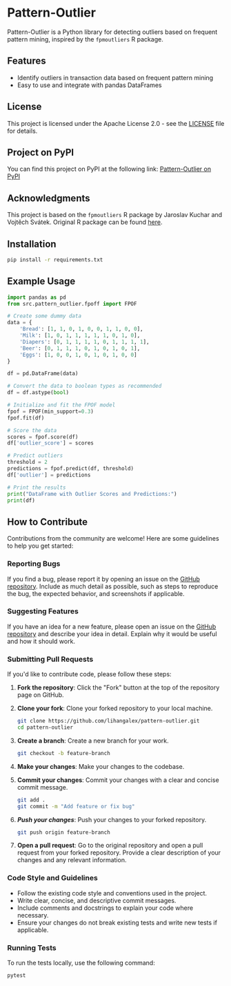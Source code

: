 # Pattern-Outlier

Pattern-Outlier is a Python library for detecting outliers based on frequent pattern mining, inspired by the `fpmoutliers` R package.

## Features
- Identify outliers in transaction data based on frequent pattern mining
- Easy to use and integrate with pandas DataFrames

## License

This project is licensed under the Apache License 2.0 - see the [LICENSE](LICENSE) file for details.

## Project on PyPI
You can find this project on PyPI at the following link:
[Pattern-Outlier on PyPI]([url](https://pypi.org/project/pattern-outlier/0.1.0/))

## Acknowledgments

This project is based on the `fpmoutliers` R package by Jaroslav Kuchar and Vojtěch Svátek. Original R package can be found [here](https://github.com/jaroslav-kuchar/fpmoutliers).

## Installation

```bash
pip install -r requirements.txt
```

## Example Usage

```python
import pandas as pd
from src.pattern_outlier.fpoff import FPOF

# Create some dummy data
data = {
    'Bread': [1, 1, 0, 1, 0, 0, 1, 1, 0, 0],
    'Milk': [1, 0, 1, 1, 1, 1, 1, 0, 1, 0],
    'Diapers': [0, 1, 1, 1, 1, 0, 1, 1, 1, 1],
    'Beer': [0, 1, 1, 1, 0, 1, 0, 1, 0, 1],
    'Eggs': [1, 0, 0, 1, 0, 1, 0, 1, 0, 0]
}

df = pd.DataFrame(data)

# Convert the data to boolean types as recommended
df = df.astype(bool)

# Initialize and fit the FPOF model
fpof = FPOF(min_support=0.3)
fpof.fit(df)

# Score the data
scores = fpof.score(df)
df['outlier_score'] = scores

# Predict outliers
threshold = 2
predictions = fpof.predict(df, threshold)
df['outlier'] = predictions

# Print the results
print("DataFrame with Outlier Scores and Predictions:")
print(df)

```

## How to Contribute

Contributions from the community are welcome! Here are some guidelines to help you get started:

### Reporting Bugs

If you find a bug, please report it by opening an issue on the [GitHub repository](https://github.com/lihangalex/pattern-outlier/issues). Include as much detail as possible, such as steps to reproduce the bug, the expected behavior, and screenshots if applicable.

### Suggesting Features

If you have an idea for a new feature, please open an issue on the [GitHub repository](https://github.com/lihangalex/pattern-outlier/issues) and describe your idea in detail. Explain why it would be useful and how it should work.

### Submitting Pull Requests

If you'd like to contribute code, please follow these steps:

1. **Fork the repository**: Click the "Fork" button at the top of the repository page on GitHub.

2. **Clone your fork**: Clone your forked repository to your local machine.
   ```bash
   git clone https://github.com/lihangalex/pattern-outlier.git
   cd pattern-outlier
   ```

3. **Create a branch**: Create a new branch for your work.
   ```bash
   git checkout -b feature-branch
   ```


4. **Make your changes**: Make your changes to the codebase.

5. **Commit your changes**: Commit your changes with a clear and concise commit message.
    ```bash
    git add .
    git commit -m "Add feature or fix bug"
    ```

6. ***Push your changes***: Push your changes to your forked repository.
   ```bash
   git push origin feature-branch
   ```

7. **Open a pull request**: Go to the original repository and open a pull request from your forked repository. Provide a clear description of your changes and any relevant information.

### Code Style and Guidelines

- Follow the existing code style and conventions used in the project.
- Write clear, concise, and descriptive commit messages.
- Include comments and docstrings to explain your code where necessary.
- Ensure your changes do not break existing tests and write new tests if applicable.

### Running Tests

To run the tests locally, use the following command:

```bash
pytest
```
